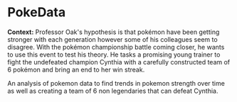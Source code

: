 # PokeData

__Context:__ Professor Oak's hypothesis is that pokémon have been getting stronger with each generation however some of his colleagues seem to disagree. With the pokémon championship battle coming closer, he wants to use this event to test his theory. He tasks a promising young trainer to fight the undefeated champion Cynthia with a carefully constructed team of 6 pokémon and bring an end to her win streak. 

An analysis of pokemon data to find trends in pokemon strength over time as well as creating a team of 6 non legendaries that can defeat Cynthia.
